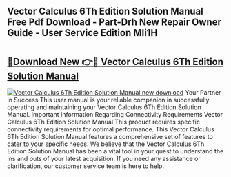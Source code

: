 ## Vector Calculus 6Th Edition Solution Manual Free Pdf Download - Part-Drh New Repair Owner Guide - User Service Edition MIi1H

# <h2><a href="http://bc51424.oget.top/?id=Vector+Calculus+6Th+Edition+Solution+Manual">🔗Download New 👉🔴 Vector Calculus 6Th Edition Solution Manual</a></h2>

[![Vector Calculus 6Th Edition Solution Manual new download](https://i.imgur.com/5g1atiW.png)](http://bc51424.oget.top/?id=Vector+Calculus+6Th+Edition+Solution+Manual)
Your Partner in Success This user manual is your reliable companion in successfully operating and maintaining your Vector Calculus 6Th Edition Solution Manual. Important Information Regarding Connectivity Requirements Vector Calculus 6Th Edition Solution Manual This product requires specific connectivity requirements for optimal performance. This Vector Calculus 6Th Edition Solution Manual features a comprehensive set of features to cater to your specific needs. We believe that the Vector Calculus 6Th Edition Solution Manual has been a vital tool in your quest to understand the ins and outs of your latest acquisition. If you need any assistance or clarification, our customer service team is here to help.
